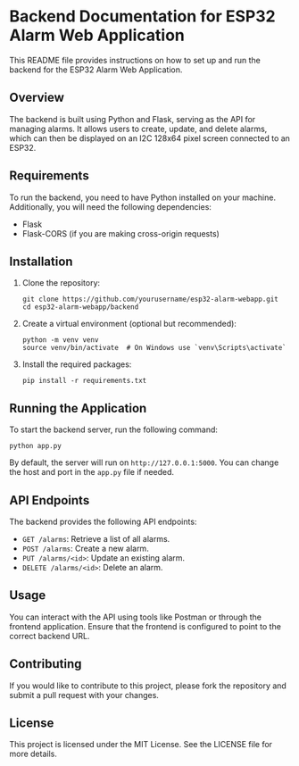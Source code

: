 # Backend Documentation for ESP32 Alarm Web Application

This README file provides instructions on how to set up and run the backend for the ESP32 Alarm Web Application.

## Overview

The backend is built using Python and Flask, serving as the API for managing alarms. It allows users to create, update, and delete alarms, which can then be displayed on an I2C 128x64 pixel screen connected to an ESP32.

## Requirements

To run the backend, you need to have Python installed on your machine. Additionally, you will need the following dependencies:

- Flask
- Flask-CORS (if you are making cross-origin requests)

## Installation

1. Clone the repository:

   ```
   git clone https://github.com/yourusername/esp32-alarm-webapp.git
   cd esp32-alarm-webapp/backend
   ```

2. Create a virtual environment (optional but recommended):

   ```
   python -m venv venv
   source venv/bin/activate  # On Windows use `venv\Scripts\activate`
   ```

3. Install the required packages:

   ```
   pip install -r requirements.txt
   ```

## Running the Application

To start the backend server, run the following command:

```
python app.py
```

By default, the server will run on `http://127.0.0.1:5000`. You can change the host and port in the `app.py` file if needed.

## API Endpoints

The backend provides the following API endpoints:

- `GET /alarms`: Retrieve a list of all alarms.
- `POST /alarms`: Create a new alarm.
- `PUT /alarms/<id>`: Update an existing alarm.
- `DELETE /alarms/<id>`: Delete an alarm.

## Usage

You can interact with the API using tools like Postman or through the frontend application. Ensure that the frontend is configured to point to the correct backend URL.

## Contributing

If you would like to contribute to this project, please fork the repository and submit a pull request with your changes.

## License

This project is licensed under the MIT License. See the LICENSE file for more details.